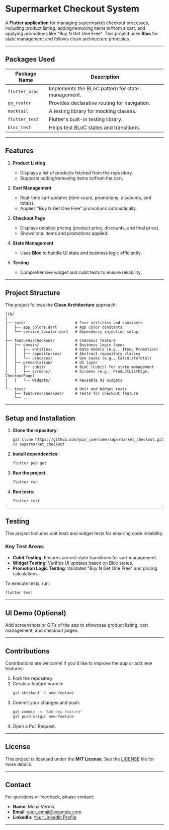 # Supermarket Checkout System

A **Flutter application** for managing supermarket checkout processes, including product listing, adding/removing items to/from a cart, and applying promotions like "Buy N Get One Free". This project uses **Bloc** for state management and follows clean architecture principles.

---

## Packages Used

| Package Name                        | Description                                      |
|-------------------------------------|--------------------------------------------------|
| `flutter_bloc`                      | Implements the BLoC pattern for state management.|
| `go_router`                         | Provides declarative routing for navigation.     |
| `mocktail`                          | A testing library for mocking classes.           |
| `flutter_test`                      | Flutter's built-in testing library.              |
| `bloc_test`                         | Helps test BLoC states and transitions.          |

---

## Features

1. **Product Listing**  
   - Displays a list of products fetched from the repository.  
   - Supports adding/removing items to/from the cart.

2. **Cart Management**  
   - Real-time cart updates (item count, promotions, discounts, and totals).  
   - Applies "Buy N Get One Free" promotions automatically.

3. **Checkout Page**  
   - Displays detailed pricing (product price, discounts, and final price).  
   - Shows total items and promotions applied.

4. **State Management**  
   - Uses **Bloc** to handle UI state and business logic efficiently.  

5. **Testing**  
   - Comprehensive widget and cubit tests to ensure reliability.

---

## Project Structure

The project follows the **Clean Architecture** approach:

```
lib/
│
├── core/                      # Core utilities and constants
│   ├── app_colors.dart        # App color constants
│   └── service_locator.dart   # Dependency injection setup
│
├── features/checkout/         # Checkout feature
│   ├── domain/                # Business logic layer
│   │   ├── entities/          # Data models (e.g., Item, Promotion)
│   │   ├── repositories/      # Abstract repository classes
│   │   └── usecases/          # Use cases (e.g., CalculateTotal)
│   ├── presentation/          # UI layer
│   │   ├── cubit/             # BLoC (Cubit) for state management
│   │   ├── screens/           # Screens (e.g., ProductListPage, CheckoutPage)
│   │   └── widgets/           # Reusable UI widgets
│
└── test/                      # Unit and Widget tests
    ├── features/checkout/     # Tests for checkout feature
    └── ...
```

---

## Setup and Installation

1. **Clone the repository**:
   ```bash
   git clone https://github.com/your_username/supermarket_checkout.git
   cd supermarket_checkout
   ```

2. **Install dependencies**:
   ```bash
   flutter pub get
   ```

3. **Run the project**:
   ```bash
   flutter run
   ```

4. **Run tests**:
   ```bash
   flutter test
   ```

---

## Testing

This project includes unit tests and widget tests for ensuring code reliability.

### Key Test Areas:
- **Cubit Testing**: Ensures correct state transitions for cart management.
- **Widget Testing**: Verifies UI updates based on Bloc states.
- **Promotion Logic Testing**: Validates "Buy N Get One Free" and pricing calculations.

To execute tests, run:
```bash
flutter test
```

---

## UI Demo (Optional)

Add screenshots or GIFs of the app to showcase product listing, cart management, and checkout pages.

---

## Contributions

Contributions are welcome! If you'd like to improve the app or add new features:

1. Fork the repository.
2. Create a feature branch:
   ```bash
   git checkout -b new-feature
   ```
3. Commit your changes and push:
   ```bash
   git commit -m "Add new feature"
   git push origin new-feature
   ```
4. Open a Pull Request.

---

## License

This project is licensed under the **MIT License**. See the [LICENSE](LICENSE) file for more details.

---

## Contact

For questions or feedback, please contact:

- **Name**: Mona Verma  
- **Email**: your_email@example.com  
- **LinkedIn**: [Your LinkedIn Profile](https://linkedin.com/your-profile)

---

